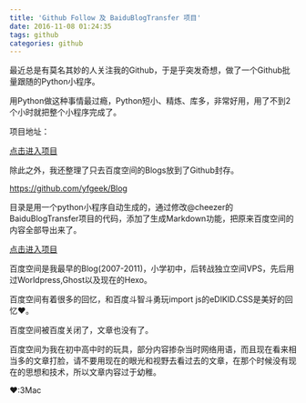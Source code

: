 ```yaml
---
title: 'Github Follow 及 BaiduBlogTransfer 项目'
date: 2016-11-08 01:24:35
tags: github
categories: github
---
```

最近总是有莫名其妙的人关注我的Github，于是乎突发奇想，做了一个Github批量跟随的Python小程序。

用Python做这种事情最过瘾，Python短小、精炼、库多，非常好用，用了不到2个小时就把整个小程序完成了。

项目地址：

[点击进入项目](https://github.com/yfgeek/GithubFollow)


除此之外，我还整理了只去百度空间的Blogs放到了Github封存。

https://github.com/yfgeek/Blog

目录是用一个python小程序自动生成的，通过修改@cheezer的BaiduBlogTransfer项目的代码，添加了生成Markdown功能，把原来百度空间的内容全部导出来了。

[点击进入项目](https://github.com/yfgeek/BaiduBlogTransferer)

百度空间是我最早的Blog(2007-2011)，小学初中，后转战独立空间VPS，先后用过Worldpress,Ghost以及现在的Hexo。

百度空间有着很多的回忆，和百度斗智斗勇玩import js的eDIKID.CSS是美好的回忆❤️。

百度空间被百度关闭了，文章也没有了。

百度空间为我在初中高中时的玩具，部分内容掺杂当时网络用语，而且现在看来相当多的文章打脸，请不要用现在的眼光和视野去看过去的文章，在那个时候没有现在的思想和技术，所以文章内容过于幼稚。

❤️:3Mac
                                   
